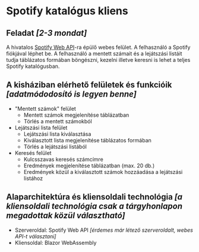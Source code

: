 # Spotify katalógus kliens

## Feladat _[2-3 mondat]_

A hivatalos [Spotify Web API](https://developer.spotify.com/documentation/web-api/reference/#/)-ra épülő webes felület. A felhasználó a Spotify fiókjával léphet be. A felhasználó a mentett számait és a lejátszási listáit tudja táblázatos formában böngészni, kezelni illetve keresni is lehet a teljes Spotify katalógusban.

## A kisháziban elérhető felületek és funkcióik _[adatmódodosító is legyen benne]_

* "Mentett számok" felület
  * Mentett számok megjelenítése táblázatban  
  * Törlés a mentett számokból
* Lejátszási lista felület
   * Lejátszási lista kiválasztása
   * Kiválasztott lista megjelenítése táblázatos formában
   * Törlés a lejátszási listából
* Keresés felület
  * Kulcsszavas keresés számcímre
  * Eredmények megjelenítése táblázatban (max. 20 db.)
  * Eredmények közül a kiválasztott számok hozzáadása a lejátszási listához
  
## Alaparchitektúra és kliensoldali technológia _[a kliensoldali technológia csak a tárgyhonlapon megadottak közül választható]_
  * Szerveroldal: Spotify Web API _[érdemes már létező szerveroldalt, webes API-t választani]_
  * Kliensoldal: Blazor WebAssembly
